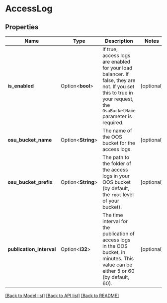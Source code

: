 # AccessLog

## Properties

Name | Type | Description | Notes
------------ | ------------- | ------------- | -------------
**is_enabled** | Option<**bool**> | If true, access logs are enabled for your load balancer. If false, they are not. If you set this to true in your request, the `OsuBucketName` parameter is required. | [optional]
**osu_bucket_name** | Option<**String**> | The name of the OOS bucket for the access logs. | [optional]
**osu_bucket_prefix** | Option<**String**> | The path to the folder of the access logs in your OOS bucket (by default, the `root` level of your bucket). | [optional]
**publication_interval** | Option<**i32**> | The time interval for the publication of access logs in the OOS bucket, in minutes. This value can be either 5 or 60 (by default, 60). | [optional]

[[Back to Model list]](../README.md#documentation-for-models) [[Back to API list]](../README.md#documentation-for-api-endpoints) [[Back to README]](../README.md)


